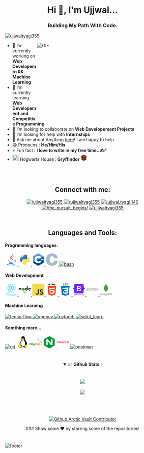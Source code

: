 <h1 align="center">Hi 👋, I'm Ujjwal...</h1>
<h3 align="center">Building My Path With Code.</h3>

<p align="left"> <img src="https://komarev.com/ghpvc/?username=ujjwaltyagi355&label=Profile%20views&color=0e75b6&style=flat" alt="ujjwaltyagi355" /> </p>
<a target="_blank">
  <img align="right" height="250" width="400" alt="GIF" src="https://github.com/JayantGoel001/JayantGoel001/blob/master/image.gif">
</a>

- 🔭 I’m currently working on **Web Developemtn && Machine Learning**
- 🌱 I’m currently learning **Web Developement and Competitive Programming**
- 👯 I’m looking to collaborate on **Web Developement Projects**
- 🤔 I’m looking for help with **Internships**
- 💬 Ask me about Anything [here](mailto:ujjwaltyagi355@gmail.com)! I am happy to help.
- 😄 Pronouns : **He/Him/His**
- ⚡ Fun fact : **I love to write in my free time..✍***
- <img src="https://github.com/JayantGoel001/JayantGoel001/blob/master/house.png" width="20px" height="20px"/>  Hogwarts House : **Gryffindor** <img width="20px" height="20px" src="https://github.com/ujjwaltyagi355/ujjwaltyagi355/blob/main/Gryffindor.png">

<br />
<br />

<h2 align="center">Connect with me:</h2>
<p align="center">
<a href="https://twitter.com//ujjwaltyagi355" target="blank"><img align="center" src="https://cdn.jsdelivr.net/npm/simple-icons@3.0.1/icons/twitter.svg" alt="/ujjwaltyagi355" height="30" width="40"/></a>
<a href="https://linkedin.com/in//ujjwaltyagi355" target="blank"><img align="center" src="https://cdn.jsdelivr.net/npm/simple-icons@3.0.1/icons/linkedin.svg" alt="/ujjwaltyagi355" height="30" width="40" /></a>
<a href="https://fb.com//ujjwal.tyagi.140" target="blank"><img align="center" src="https://cdn.jsdelivr.net/npm/simple-icons@3.0.1/icons/facebook.svg" alt="/ujjwal.tyagi.140" height="30" width="40" /></a>
<a href="https://instagram.com//the_pursuit_begins/" target="blank"><img align="center" src="https://cdn.jsdelivr.net/npm/simple-icons@3.0.1/icons/instagram.svg" alt="/the_pursuit_begins/" height="30" width="40" /></a>
<a href="https://www.leetcode.com/ujjwaltyagi355" target="blank"><img align="center" src="https://cdn.jsdelivr.net/npm/simple-icons@3.0.1/icons/leetcode.svg" alt="ujjwaltyagi355" height="30" width="40" /></a>
</p>
<br />
<h2 align="center">Languages and Tools:</h2>
<p align="center">
<h4>Programming languages:</h4>
<a href="https://www.java.com" target="_blank"> <img src="https://raw.githubusercontent.com/devicons/devicon/master/icons/java/java-original.svg" alt="java" width="40" height="40"/> </a>
<a href="https://www.python.org" target="_blank"> <img src="https://raw.githubusercontent.com/devicons/devicon/master/icons/python/python-original.svg" alt="python" width="40" height="40"/> </a>
<a href="https://www.w3schools.com/cpp/" target="_blank"> <img src="https://raw.githubusercontent.com/devicons/devicon/master/icons/cplusplus/cplusplus-original.svg" alt="cplusplus" width="40" height="40"/> </a>
<a href="https://www.cprogramming.com/" target="_blank"> <img src="https://raw.githubusercontent.com/devicons/devicon/master/icons/c/c-original.svg" alt="c" width="40" height="40"/> </a>
<a href="https://www.gnu.org/software/bash/" target="_blank"> <img src="https://www.vectorlogo.zone/logos/gnu_bash/gnu_bash-icon.svg" alt="bash" width="40" height="40"/> </a>
<h4>Web Development</h4>
<a href="https://reactjs.org/" target="_blank"> <img src="https://raw.githubusercontent.com/devicons/devicon/master/icons/react/react-original-wordmark.svg" alt="react" width="40" height="40"/> </a>
<a href="https://nodejs.org" target="_blank"> <img src="https://raw.githubusercontent.com/devicons/devicon/master/icons/nodejs/nodejs-original-wordmark.svg" alt="nodejs" width="40" height="40"/> </a>
<a href="https://developer.mozilla.org/en-US/docs/Web/JavaScript" target="_blank"> <img src="https://raw.githubusercontent.com/devicons/devicon/master/icons/javascript/javascript-original.svg" alt="javascript" width="40" height="40"/> </a>
<a href="https://www.w3.org/html/" target="_blank"> <img src="https://raw.githubusercontent.com/devicons/devicon/master/icons/html5/html5-original-wordmark.svg" alt="html5" width="40" height="40"/> </a>
<a href="https://www.w3schools.com/css/" target="_blank"> <img src="https://raw.githubusercontent.com/devicons/devicon/master/icons/css3/css3-original-wordmark.svg" alt="css3" width="40" height="40"/> </a>
<a href="https://getbootstrap.com" target="_blank"> <img src="https://raw.githubusercontent.com/devicons/devicon/master/icons/bootstrap/bootstrap-plain-wordmark.svg" alt="bootstrap" width="40" height="40"/> </a> 
<a href="https://expressjs.com" target="_blank"> <img src="https://raw.githubusercontent.com/devicons/devicon/master/icons/express/express-original-wordmark.svg" alt="express" width="40" height="40"/> </a>
<a href="https://www.mongodb.com/" target="_blank"> <img src="https://raw.githubusercontent.com/devicons/devicon/master/icons/mongodb/mongodb-original-wordmark.svg" alt="mongodb" width="40" height="40"/> </a>
<h4>Machine Learning</h4>
<a href="https://www.tensorflow.org" target="_blank"> <img src="https://www.vectorlogo.zone/logos/tensorflow/tensorflow-icon.svg" alt="tensorflow" width="40" height="40"/> </a>
<a href="https://opencv.org/" target="_blank"> <img src="https://www.vectorlogo.zone/logos/opencv/opencv-icon.svg" alt="opencv" width="40" height="40"/> </a>
<a href="https://pytorch.org/" target="_blank"> <img src="https://www.vectorlogo.zone/logos/pytorch/pytorch-icon.svg" alt="pytorch" width="40" height="40"/> </a> 
<a href="https://scikit-learn.org/" target="_blank"> <img src="https://upload.wikimedia.org/wikipedia/commons/0/05/Scikit_learn_logo_small.svg" alt="scikit_learn" width="40" height="40"/> </a>

<h4>Somthing more...</h4>
 <a href="https://git-scm.com/" target="_blank"> <img src="https://www.vectorlogo.zone/logos/git-scm/git-scm-icon.svg" alt="git" width="40" height="40"/> </a>
 <a href="https://www.linux.org/" target="_blank"> <img src="https://raw.githubusercontent.com/devicons/devicon/master/icons/linux/linux-original.svg" alt="linux" width="40" height="40"/> </a>
  <a href="https://www.mysql.com/" target="_blank"> <img src="https://raw.githubusercontent.com/devicons/devicon/master/icons/mysql/mysql-original-wordmark.svg" alt="mysql" width="40" height="40"/> </a>
  <a href="https://www.nginx.com" target="_blank"> <img src="https://raw.githubusercontent.com/devicons/devicon/master/icons/nginx/nginx-original.svg" alt="nginx" width="40" height="40"/> </a>
  <a href="https://www.oracle.com/" target="_blank"> <img src="https://raw.githubusercontent.com/devicons/devicon/master/icons/oracle/oracle-original.svg" alt="oracle" width="40" height="40"/> </a>
  <a href="https://postman.com" target="_blank"> <img src="https://www.vectorlogo.zone/logos/getpostman/getpostman-icon.svg" alt="postman" width="40" height="40"/> </a>
</p>



#

<details open="">
<summary align="center">
  <g-emoji class="g-emoji" alias="chart_with_upwards_trend" fallback-src="https://github.githubassets.com/images/icons/emoji/unicode/1f4c8.png">📈</g-emoji> 
  <strong>Github Stats : </strong>
  </summary>
<br>
  
<p align="center">
  <a href="https://github.com/ujjwaltyagi355">
    <img align="center" src="https://github-readme-stats.vercel.app/api?username=ujjwaltyagi355&show_icons=true&hide_border=true&title_color=94b4a4&amp&icon_color=FFFFFF&amp&text_color=FFFFFF&amp&bg_color=000000&count_private=true&include_all_commits=true"/>
  </a>
  <br />
  <br />
  <a href="https://github.com/ujjwaltyagi355">
    <img align="center" height="195px" src="https://github-readme-stats.vercel.app/api/top-langs/?username=ujjwaltyagi355&text_color=FFFFFF&bg_color=000000&title_color=94b4a4&langs_count=15&layout=compact&hide_border=true" />
  </a>
</p>
</details>
<br>

#
<p align="center">
  <a href="https://archiveprogram.github.com/">
    <img alt="Github Arctic Vault Contributor" src = "https://github.com/JayantGoel001/JayantGoel001/blob/master/arctic.gif" width="100px" height="100px">
  </a>
</p>

<p align="center">
### Show some ❤️ by starring some of the repositories!
</p>

#

![footer](https://github.com/JayantGoel001/JayantGoel001/blob/master/footer.png)

